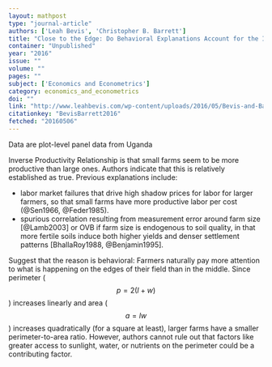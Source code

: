 ```yaml
---
layout: mathpost
type: "journal-article"
authors: ['Leah Bevis', 'Christopher B. Barrett']
title: "Close to the Edge: Do Behavioral Explanations Account for the Inverse Productivity Relationship?"
container: "Unpublished"
year: "2016"
issue: ""
volume: ""
pages: ""
subject: ['Economics and Econometrics']
category: economics_and_econometrics
doi: ""
link: "http://www.leahbevis.com/wp-content/uploads/2016/05/Bevis-and-Barrett-Edge-Effects-and-the-Inverse-Relationship-April-2016.pdf"
citationkey: "BevisBarrett2016"
fetched: "20160506"
---
```


Data are plot-level panel data from Uganda

Inverse Productivity Relationship is that small farms seem to be more productive than large ones. Authors indicate that this is relatively established as true. Previous explanations include:

* labor market failures that drive high shadow prices for labor for larger farmers, so that small farms have more productive labor per cost (@Sen1966, @Feder1985).
* spurious correlation resulting from measurement error around farm size [@Lamb2003] or OVB if farm size is endogenous to soil quality, in that more fertile soils induce both higher yields and denser settlement patterns [BhallaRoy1988, @Benjamin1995]. 

Suggest that the reason is behavioral: Farmers naturally pay more attention to what is happening on the edges of their field than in the middle. Since perimeter ($$ p = 2(l + w) $$) increases linearly and area ($$ a = lw$$) increases quadratically (for a square at least), larger farms have a smaller perimeter-to-area ratio. However, authors cannot rule out that factors like greater access to sunlight, water, or nutrients on the perimeter could be a contributing factor.







